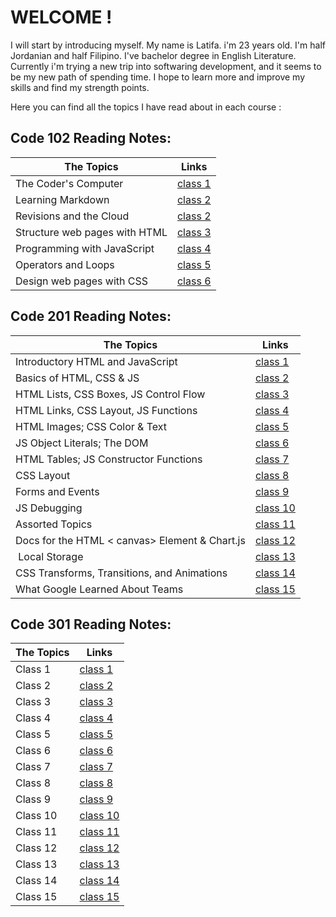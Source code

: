 # WELCOME !

I will start by introducing myself. My name is Latifa. i'm 23 years old. I'm half Jordanian and half Filipino. I've bachelor degree in English Literature. Currently i'm trying a new trip into softwaring development, and it seems to be my new path of spending time. I hope to learn more and improve my skills and find my strength points.

Here you can find all the topics I have read about in each course : 

<h2> Code 102 Reading Notes: </h2>

| The Topics | Links                                                                             |
| ---------- | --------------------------------------------------------------------------------- |
| The Coder's Computer           | [class 1](102/read01.md)  |
| Learning Markdown	             | [class 2](102/read02a.md) |
| Revisions and the Cloud        | [class 2](102/read02b.md) |
| Structure web pages with HTML  | [class 3](102/read03.md)  |
| Programming with JavaScript	 | [class 4](102/read04.md)  |
| Operators and Loops	         | [class 5](102/read05.md)  |
| Design web pages with CSS	     | [class 6](102/read06.md)  |

<h2> Code 201 Reading Notes: </h2>

| The Topics | Links                                                                             |
| ---------- | --------------------------------------------------------------------------------- |
| Introductory HTML and JavaScript   | [class 1](201/class01.md) |
| Basics of HTML, CSS & JS           | [class 2](201/class02.md)  |
| HTML Lists, CSS Boxes, JS Control Flow | [class 3](201/class03.md)  |
| HTML Links, CSS Layout, JS Functions   | [class 4](201/class04.md)  |
| HTML Images; CSS Color & Text      | [class 5](201/class05.md)  |
| JS Object Literals; The DOM        | [class 6](201/class06.md)  |
| HTML Tables; JS Constructor Functions  | [class 7](201/class07.md)  |
| CSS Layout                            | [class 8](201/class08.md)  |
| Forms and Events                   | [class 9](201/class09.md)  |
| JS Debugging                     | [class 10](201/class10.md) |  
| Assorted Topics                  | [class 11](201/class11.md) |
| Docs for the HTML < canvas> Element & Chart.js    | [class 12](201/class12.md) |
|  Local Storage                     | [class 13](201/class13.md) |
| CSS Transforms, Transitions, and Animations  | [class 14](201/class14.md) |
| What Google Learned About Teams              | [class 15](201/class15.md) |

<h2> Code 301 Reading Notes: </h2>

| The Topics | Links                                                                             |
| ---------- | --------------------------------------------------------------------------------- |
| Class 1    | [class 1](301/class01.md)  |
| Class 2    | [class 2](301/class02.md)  |
| Class 3    | [class 3](301/class03.md)  |
| Class 4    | [class 4](301/class04.md)  |
| Class 5    | [class 5](301/class05.md)  |
| Class 6    | [class 6](301/class06.md)  |
| Class 7    | [class 7](301/class07.md)  |
| Class 8    | [class 8](301/class08.md)  |
| Class 9    | [class 9](301/class09.md)  |
| Class 10   | [class 10](301/class10.md) |  
| Class 11   | [class 11](301/class11.md) |
| Class 12   | [class 12](301/class12.md) |
| Class 13   | [class 13](301/class13.md) |
| Class 14   | [class 14](301/class14.md) |
| Class 15   | [class 15](301/class15.md) |